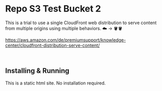 # Repo S3 Test Bucket 2

This is a trial to use a single CloudFront web distribution to serve content from multiple origins using multiple behaviors.
☁️ -> 🪣🪣

https://aws.amazon.com/de/premiumsupport/knowledge-center/cloudfront-distribution-serve-content/

&nbsp;

## Installing & Running

This is a static html site.
No installation required.
